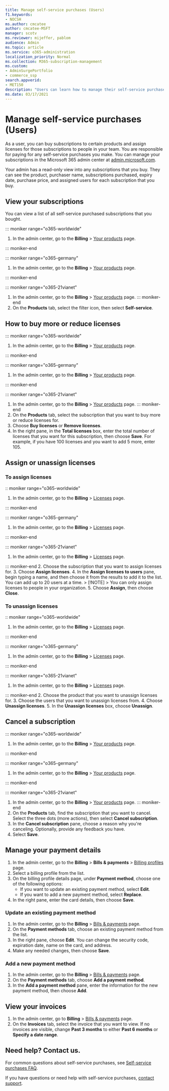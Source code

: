 ```yaml
---
title: Manage self-service purchases (Users)
f1.keywords:
- NOCSH
ms.author: cmcatee
author: cmcatee-MSFT
manager: scotv
ms.reviewer: mijeffer, pablom
audience: Admin
ms.topic: article
ms.service: o365-administration 
localization_priority: Normal
ms.collection: M365-subscription-management
ms.custom: 
- AdminSurgePortfolio
- commerce_ssp
search.appverid:
- MET150
description: "Users can learn how to manage their self-service purchases."
ms.date: 03/17/2021
---
```


# Manage self-service purchases (Users)

As a user, you can buy subscriptions to certain products and assign licenses for those subscriptions to people in your team. You are responsible for paying for any self-service purchases you make. You can manage your subscriptions in the Microsoft 365 admin center at <a href="https://go.microsoft.com/fwlink/p/?linkid=2024339" target="_blank">admin.microsoft.com</a>.

Your admin has a read-only view into any subscriptions that you buy. They can see the product, purchaser name, subscriptions purchased, expiry date, purchase price, and assigned users for each subscription that you buy.

## View your subscriptions

You can view a list of all self-service purchased subscriptions that you bought.

::: moniker range="o365-worldwide"

1. In the admin center, go to the **Billing** > <a href="https://go.microsoft.com/fwlink/p/?linkid=842054" target="_blank">Your products</a> page.

::: moniker-end

::: moniker range="o365-germany"

1. In the admin center, go to the **Billing** \> <a href="https://go.microsoft.com/fwlink/p/?linkid=847745" target="_blank">Your products</a> page.

::: moniker-end

::: moniker range="o365-21vianet"

1. In the admin center, go to the **Billing** \> <a href="https://go.microsoft.com/fwlink/p/?linkid=850626" target="_blank">Your products</a> page.
::: moniker-end
2. On the **Products** tab, select the filter icon, then select **Self-service**.

## How to buy more or reduce licenses

::: moniker range="o365-worldwide"

1. In the admin center, go to the **Billing** > <a href="https://go.microsoft.com/fwlink/p/?linkid=842054" target="_blank">Your products</a> page.

::: moniker-end

::: moniker range="o365-germany"

1. In the admin center, go to the **Billing** \> <a href="https://go.microsoft.com/fwlink/p/?linkid=847745" target="_blank">Your products</a> page.

::: moniker-end

::: moniker range="o365-21vianet"

1. In the admin center, go to the **Billing** \> <a href="https://go.microsoft.com/fwlink/p/?linkid=850626" target="_blank">Your products</a> page.
::: moniker-end
2. On the **Products** tab, select the subscription that you want to buy more or reduce licenses for.
3. Choose **Buy licenses** or **Remove licenses**.
4. In the right pane, in the **Total licenses** box, enter the total number of licenses that you want for this subscription, then choose **Save**. For example, if you have 100 licenses and you want to add 5 more, enter 105.

## Assign or unassign licenses

### To assign licenses

:: moniker range="o365-worldwide"

1. In the admin center, go to the **Billing** \> <a href="https://go.microsoft.com/fwlink/p/?linkid=842264" target="_blank">Licenses</a> page.

::: moniker-end

::: moniker range="o365-germany"

 1. In the admin center, go to the **Billing** \> <a href="https://go.microsoft.com/fwlink/p/?linkid=848038" target="_blank">Licenses</a> page.

::: moniker-end

::: moniker range="o365-21vianet"

 1. In the admin center, go to the **Billing** \> <a href="https://go.microsoft.com/fwlink/p/?linkid=850625" target="_blank">Licenses</a> page.

::: moniker-end
2. Choose the subscription that you want to assign licenses for.
3. Choose **Assign licenses**.
4. In the **Assign licenses to users** pane, begin typing a name, and then choose it from the results to add it to the list. You can add up to 20 users at a time.
    > [!NOTE]
    > You can only assign licenses to people in your organization.
5. Choose **Assign**, then choose **Close**.

### To unassign licenses

:: moniker range="o365-worldwide"

1. In the admin center, go to the **Billing** \> <a href="https://go.microsoft.com/fwlink/p/?linkid=842264" target="_blank">Licenses</a> page.

::: moniker-end

::: moniker range="o365-germany"

 1. In the admin center, go to the **Billing** \> <a href="https://go.microsoft.com/fwlink/p/?linkid=848038" target="_blank">Licenses</a> page.

::: moniker-end

::: moniker range="o365-21vianet"

 1. In the admin center, go to the **Billing** \> <a href="https://go.microsoft.com/fwlink/p/?linkid=850625" target="_blank">Licenses</a> page.

::: moniker-end
2. Choose the product that you want to unassign licenses for.
3. Choose the users that you want to unassign licenses from.
4. Choose **Unassign licenses**.
5. In the **Unassign licenses** box, choose **Unassign**.

## Cancel a subscription

::: moniker range="o365-worldwide"

1. In the admin center, go to the **Billing** > <a href="https://go.microsoft.com/fwlink/p/?linkid=842054" target="_blank">Your products</a> page.

::: moniker-end

::: moniker range="o365-germany"

1. In the admin center, go to the **Billing** \> <a href="https://go.microsoft.com/fwlink/p/?linkid=847745" target="_blank">Your products</a> page.

::: moniker-end

::: moniker range="o365-21vianet"

1. In the admin center, go to the **Billing** \> <a href="https://go.microsoft.com/fwlink/p/?linkid=850626" target="_blank">Your products</a> page.
::: moniker-end
2. On the **Products** tab, find the subscription that you want to cancel. Select the three dots (more actions), then select **Cancel subscription**.
3. In the **Cancel subscription** pane, choose a reason why you're canceling. Optionally, provide any feedback you have.
4. Select **Save**.

## Manage your payment details

1. In the admin center, go to the **Billing** > **Bills & payments** > <a href="https://go.microsoft.com/fwlink/p/?linkid=2103629" target="_blank">Billing profiles</a> page.
2. Select a billing profile from the list.
3. On the billing profile details page, under **Payment method**, choose one of the following options:
    - If you want to update an existing payment method, select **Edit**.
    - If you want to add a new payment method, select **Replace**.
4. In the right pane, enter the card details, then choose **Save**.

### Update an existing payment method

1. In the admin center, go to the **Billing** > <a href="https://go.microsoft.com/fwlink/p/?linkid=2102895" target="_blank">Bills & payments</a> page.
2. On the **Payment methods** tab, choose an existing payment method from the list.
3. In the right pane, choose **Edit**. You can change the security code, expiration date, name on the card, and address.
4. Make any needed changes, then choose **Save**.

### Add a new payment method

1. In the admin center, go to the **Billing** > <a href="https://go.microsoft.com/fwlink/p/?linkid=2102895" target="_blank">Bills & payments</a> page.
2. On the **Payment methods** tab, choose **Add a payment method**.
3. In the **Add a payment method** pane, enter the information for the new payment method, then choose **Add**.

## View your invoices

1. In the admin center, go to **Billing** > <a href="https://go.microsoft.com/fwlink/p/?linkid=2102895" target="_blank">Bills & payments</a> page.
2. On the **Invoices** tab, select the invoice that you want to view. If no invoices are visible, change **Past 3 months** to either **Past 6 months** or **Specify a date range**.

## Need help? Contact us.

For common questions about self-service purchases, see [Self-service purchases FAQ](self-service-purchase-faq.yml).

If you have questions or need help with self-service purchases, [contact support](../../business-video/get-help-support.md).
